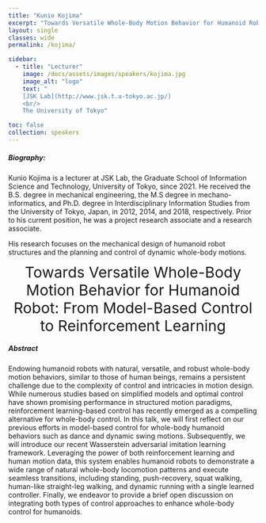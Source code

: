 ```yaml
---
title: "Kunio Kojima"
excerpt: "Towards Versatile Whole-Body Motion Behavior for Humanoid Robot: From Model-Based Control to Reinforcement Learning"
layout: single 
classes: wide
permalink: /kojima/

sidebar:
  - title: "Lecturer"
    image: /docs/assets/images/speakers/kojima.jpg
    image_alt: "logo"
    text: "
    [JSK Lab](http://www.jsk.t.u-tokyo.ac.jp/)
    <br/>
    The University of Tokyo"

toc: false 
collection: speakers
---
```


##### Biography: 

Kunio Kojima is a lecturer at JSK Lab, the Graduate School of Information Science and Technology, University of Tokyo, since 2021. He received the B.S. degree in mechanical engineering, the M.S degree in mechano-informatics, and Ph.D. degree in Interdisciplinary Information Studies from the University of Tokyo, Japan, in 2012, 2014, and 2018, respectively. Prior to his current position, he was a project research associate and a research associate.

His research focuses on the mechanical design of humanoid robot structures and the planning and control of dynamic whole-body motions.


<center style="font-size:30px">
Towards Versatile Whole-Body Motion Behavior for Humanoid Robot: From Model-Based Control to Reinforcement Learning
</center>



##### Abstract
Endowing humanoid robots with natural, versatile, and robust whole-body motion behaviors, similar to those of human beings, remains a persistent challenge due to the complexity of control and intricacies in motion design. While numerous studies based on simplified models and optimal control have shown promising performance in structured motion paradigms, reinforcement learning-based control has recently emerged as a compelling alternative for whole-body control. In this talk, we will first reflect on our previous efforts in model-based control for whole-body humanoid behaviors such as dance and dynamic swing motions. Subsequently, we will introduce our recent Wasserstein adversarial imitation learning framework. Leveraging the power of both reinforcement learning and human motion data, this system enables humanoid robots to demonstrate a wide range of natural whole-body locomotion patterns and execute seamless transitions, including standing, push-recovery, squat walking, human-like straight-leg walking, and dynamic running with a single learned controller. Finally, we endeavor to provide a brief open discussion on integrating both types of control approaches to enhance whole-body control for humanoids.









